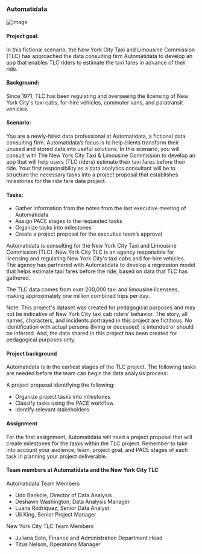 ### Automatidata
![image](https://github.com/user-attachments/assets/e9f794e0-9c45-46ea-8827-e807423a980c)

#### Project goal:  
In this fictional scenario, the New York City Taxi and Limousine Commission (TLC) has approached the data consulting firm Automatidata to develop an app that enables TLC riders to estimate the taxi fares in advance of their ride.

#### Background: 
Since 1971, TLC has been regulating and overseeing the licensing of New York City's taxi cabs, for-hire vehicles, commuter vans, and paratransit vehicles.

#### Scenario:
You are a newly-hired data professional at Automatidata, a fictional data consulting firm. Automatidata’s focus is to help clients transform their unused and stored data into useful solutions. In this scenario, you will consult with The New York City Taxi & Limousine Commission to develop an app that will help users (TLC riders) estimate their taxi fares before their ride. Your first responsibility as a data analytics consultant will be to structure the necessary tasks into a project proposal that establishes milestones for the ride fare data project. 

#### Tasks:
- Gather information from the notes from the last executive meeting of Automatidata
- Assign PACE stages to the requested tasks
- Organize tasks into milestones
- Create a project proposal for the executive team’s approval


Automatidata is consulting for the New York City Taxi and Limousine Commission (TLC). New York City TLC is an agency responsible for licensing and regulating New York City's taxi cabs and for-hire vehicles. The agency has partnered with Automatidata to develop a regression model that helps estimate taxi fares before the ride, based on data that TLC has gathered. 

The TLC data comes from over 200,000 taxi and limousine licensees, making approximately one million combined trips per day. 

Note: This project's dataset was created for pedagogical purposes and may not be indicative of New York City taxi cab riders' behavior. The story, all names, characters, and incidents portrayed in this project are fictitious. No identification with actual persons (living or deceased) is intended or should be inferred. And, the data shared in this project has been created for pedagogical purposes only.

#### Project background
Automatidata is in the earliest stages of the TLC project. The following tasks are needed before the team can begin the data analysis process:

A project proposal identifying the following:

- Organize project tasks into milestones
- Classify tasks using the PACE workflow
- Identify relevant stakeholders

#### Assignment
For the first assignment, Automatidata will need a project proposal that will create milestones for the tasks within the TLC project. Remember to take into account your audience, team, project goal, and PACE stages of each task in planning your project deliverable.

#### Team members at Automatidata and the New York City TLC
Automatidata Team Members
- Udo Bankole, Director of Data Analysis
- Deshawn Washington, Data Analysis Manager
- Luana Rodriquez, Senior Data Analyst
- Uli King, Senior Project Manager

New York City TLC Team Members
- Juliana Soto, Finance and Administration Department Head
- Titus Nelson, Operations Manager
